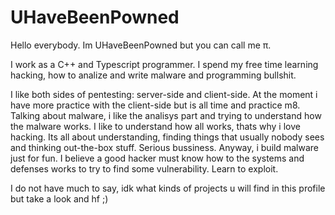 # UHaveBeenPowned

Hello everybody. Im UHaveBeenPowned but you can call me π.

I work as a C++ and Typescript programmer. I spend my free time learning hacking, how to analize and write malware and programming bullshit.

I like both sides of pentesting: server-side and client-side. At the moment i have more practice with the client-side but is all time and practice m8. Talking about malware, i like the analisys part and trying to understand how the malware works. I like to understand how all works, thats why i love hacking. Its all about understanding, finding things that usually nobody sees and thinking out-the-box stuff. Serious bussiness. Anyway, i build malware just for fun. I believe a good hacker must know how to the systems and defenses works to try to find some vulnerability. Learn to exploit.

I do not have much to say, idk what kinds of projects u will find in this profile but take a look and hf ;)

